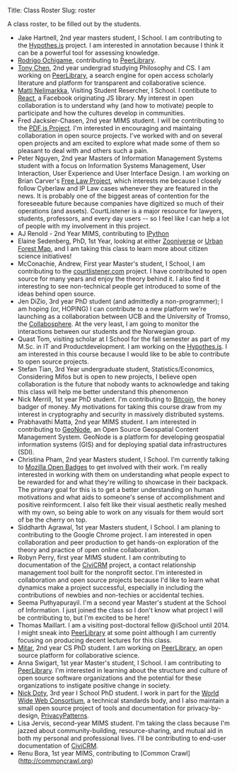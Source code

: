 Title: Class Roster
Slug: roster

A class roster, to be filled out by the students.

* Jake Hartnell, 2nd year masters student, I School. I am contributing to the [Hypothes.is](https://github.com/hypothesis/h) project. I am interested in annotation because I think it can be a powerful tool for assessing knowledge.
* [Rodrigo Ochigame](http://ochigame.org/), contributing to [PeerLibrary](http://peerlibrary.org/).
* [Tony Chen](http://tonychen.me), 2nd year undergrad studying Philosophy and CS. I am working on [PeerLibrary](http://peerlibrary.org), a search engine for open access scholarly literature and platform for transparent and collaborative science.
* [Matti Nelimarkka](http://me.mante.li/), Visiting Student Resercher, I School. I contibute to [React](https://github.com/facebook/react/), a Facebook originating JS library. My interest in open collaboration is to understand why (and how to motivate) people to participate and how the cultures develop in communities.
* Fred Jacksier-Chasen, 2nd year MIMS student. I will be contributing to the [PDF.js Project](http://mozilla.github.io/pdf.js/). I'm interested in encouraging and maintaing collaboration in open source projects. I've worked with and on several open projects and am excited to explore what made some of them so pleasant to deal with and others such a pain.
* Peter Nguyen, 2nd year Masters of Information Management Systems student with a focus on Information Systems Management, User Interaction, User Experience and User Interface Design. I am working on Brian Carver's [Free Law Project](http://www.courtlistener.com), which interests me because I closely follow Cyberlaw and IP Law cases whenever they are featured in the news. It is probably one of the biggest areas of contention for the foreseeable future because companies have digitized so much of their operations (and assets). CourtListener is a major resource for lawyers, students, professors, and every day users -- so I feel like I can help a lot of people with my involvement in this project.
* AJ Renold - 2nd Year MIMS, contributing to [IPython](http://ipython.org/)
* Elaine Sedenberg, PhD, 1st Year, looking at either [Zooniverse](https://www.zooniverse.org/) or [Urban Forest Map](http://urbanforestmap.org/), and I am taking this class to learn more about citizen science initiatives!
* McConachie, Andrew, First year Master's student, I School, I am contributing to the [courtlistener.com](http://courtlistener.com) project. I have contributed to open source for many years and enjoy the theory behind it. I also find it interesting to see non-technical people get introduced to some of the ideas behind open source.
* Jen DiZio, 3rd year PhD student (and admittedly a non-programmer); I am hoping (or, HOPING) I can contribute to a new platform we're launching as a collaboration between UCB and the University of Tromso, the [Collabosphere](https://collabosphere.berkeley.edu). At the very least, I am going to monitor the interactions between our students and the Norwegian group.
* Quast Tom, visiting scholar at I School for the fall semester as part of my M.Sc. in IT and Productdevelopment. I am working on the [Hypothes.is](http://hypothes.is/). I am interested in this course because I would like to be able to contribute to open source projects.
* Stefan Tian, 3rd Year undergraduate student, Statistics/Economics, Considering Mifos but is open to new projects, I believe open collaboration is the future that nobody wants to acknowledge and taking this class will help me better understand this phenomenon
* Nick Merrill, 1st year PhD student. I'm contributing to [Bitcoin](http://bitcoin.org), the honey badger of money. My motivations for taking this course draw from my interest in cryptography and security in massively distributed systems.
* Prabhavathi Matta, 2nd year MIMS student. I am interested in contributing to [GeoNode](http://geonode.org), an Open Source Geospatial Content Management System. GeoNode is a platform for developing geospatial information systems (GIS) and for deploying spatial data infrastructures (SDI). 
* Christina Pham, 2nd year Masters student, I School. I'm currently talking to [Mozilla Open Badges](http://openbadges.org/) to get involved with their work. I'm really interested in working with them on understanding what people expect to be rewarded for and what they're willing to showcase in their backpack. The primary goal for this is to get a better understanding on human motivations and what aids to someone's sense of accomplishment and positive reinformcent. I also felt like their visual aesthetic really meshed with my own, so being able to work on any visuals for them would sort of be the cherry on top.
* Siddharth Agrawal,  1st year Masters student, I School. I am planing to contributing to the Google Chrome project. I am interested in open collaboration and peer production to get hands-on exploration of the theory and practice of open online collaboration.
* Robyn Perry, first year MIMS student. I am contributing to documentation of the [CiviCRM](http://civicrm.org) project, a contact relationship management tool built for the nonprofit sector. I'm interested in collaboration and open source projects because I'd like to learn what dynamics make a project successful, especially in including the contributions of newbies and non-techies or accidental techies.
* Seema Puthyapurayil. I'm a second year Master's student at the School of Information. I just joined the class so I don't know what project I will be contributing to, but I'm excited to be here!
* Thomas Maillart. I am a visiting post-doctoral fellow @iSchool until 2014. I might sneak into [PeerLibrary](http://peerlibrary.org/) at some point although I am currently focusing on producing decent lectures for this class.
* [Mitar](http://mitar.tnode.com/), 2nd year CS PhD student. I am working on [PeerLibrary](http://peerlibrary.org/), an open source platform for collaborative science.
* Anna Swigart, 1st year Master's student, I School. I am contributing to [PeerLibrary](http://peerlibrary.org/). I'm interested in learning about the structure and culture of open source software organizations and the potential for these organizations to instigate positive change in society.
* [Nick Doty](http://npdoty.name), 3rd year I School PhD student. I work in part for the [World Wide Web Consortium](http://w3.org), a technical standards body, and I also maintain a small open source project of tools and documentation for privacy-by-design, [PrivacyPatterns](http://privacypatterns.org).
* Lisa Jervis, second-year MIMS student. I'm taking the class because I'm jazzed about community-building, resource-sharing, and mutual aid in both my personal and professional lives. I'll be contributing to end-user documentation of [CiviCRM](http://www.civicrm.org).
* Renu Bora, 1st year MIMS, contributing to [Common Crawl] (http://commoncrawl.org)
